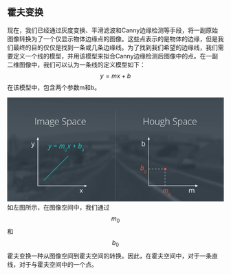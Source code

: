 ## 霍夫变换

现在，我们已经通过灰度变换、平滑滤波和Canny边缘检测等手段，将一副原始图像转换为了一个仅显示物体边缘点的图像。这些点表示的是物体的边缘，但是我们最终的目的仅仅是找到一条或几条边缘线。为了找到我们希望的边缘线，我们需要定义一个线的模型，并用该模型来拟合Canny边缘检测后图像中的点。在一副二维图像中，我们可以认为一条线的定义模型如下：
$$
y = mx + b
$$
在该模型中，包含两个参数m和b。

![霍夫变换](/assets/14.jpg)
如左图所示，在图像空间中，我们通过$$m_0$$和$$b_0$$
霍夫变换一种从图像空间到霍夫空间的转换。因此，在霍夫空间中，对于一条直线，对于与霍夫空间中的一个点。